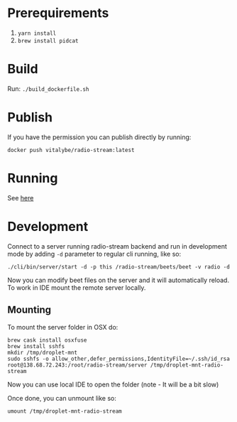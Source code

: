 Prerequirements
===============

1. `yarn install`
1. `brew install pidcat`

Build
=====
Run: `./build_dockerfile.sh`

Publish
=======

If you have the permission you can publish directly by running: 

`docker push vitalybe/radio-stream:latest`

Running
=======
See [here](https://github.com/vitalybe/radio-stream-cli/)

Development
===========

Connect to a server running radio-stream backend and run in development mode by adding `-d` parameter to regular cli running, like so:

`./cli/bin/server/start -d -p this /radio-stream/beets/beet -v radio -d`

Now you can modify beet files on the server and it will automatically reload. To work in IDE mount the remote server locally.

Mounting
--------

To mount the server folder in OSX do:

```
brew cask install osxfuse
brew install sshfs
mkdir /tmp/droplet-mnt
sudo sshfs -o allow_other,defer_permissions,IdentityFile=~/.ssh/id_rsa root@138.68.72.243:/root/radio-stream/server /tmp/droplet-mnt-radio-stream
```

Now you can use local IDE to open the folder (note - It will be a bit slow)

Once done, you can unmount like so:

`umount /tmp/droplet-mnt-radio-stream`
